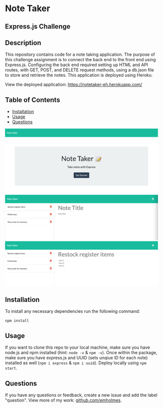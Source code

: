 # Note Taker
## Express.js Challenge

## Description 
This repository contains code for a note taking application. The purpose of this challenge assignment is to connect the back end to the front end using Express.js. Configuring the back end required setting up HTML and API routes, with GET, POST, and DELETE request methods, using a db.json file to store and retrieve the notes. This application is deployed using Heroku. 

View the deployed application: https://notetaker-eh.herokuapp.com/

## Table of Contents
* [Installation](#installation)
* [Usage](#usage)
* [Questions](#questions)


![Screenshot of note taker app's homepage](./public/assets/images/homepage.png)
![Screenshot of note taker app's notes interface](./public/assets/images/notes.png)
![Screenshot of note taker app's notes interface with note selected](./public/assets/images/note-selected.png)


## Installation
To install any necessary dependencies run the following command: 

    npm install 

## Usage 
If you want to clone this repo to your local machine, make sure you have node.js and npm installed (hint: `node -v` & `npm -v`). Once within the package, make sure you have express.js and UUID (sets unqiue ID for each note) installed as well (`npm i express` & `npm i uuid`). Deploy locally using `npm start`.

## Questions
If you have any questions or feedback, create a new issue and add the label "question". 
View more of my work: [github.com/emholmes](https://github.com/emholmes).